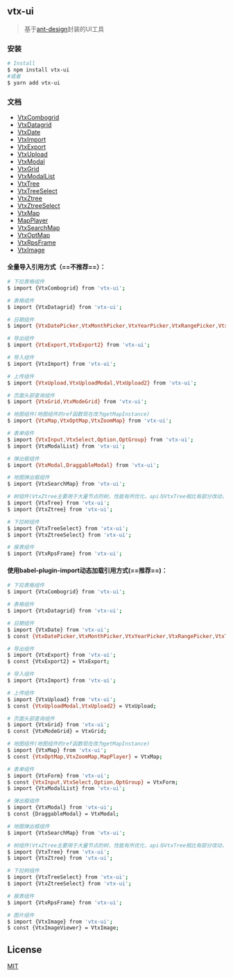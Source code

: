## vtx-ui

> 基于[ant-design](https://2x.ant.design/docs/react/introduce-cn)封装的UI工具

### 安装

```bash
# Install
$ npm install vtx-ui
#或者
$ yarn add vtx-ui
```

### 文档
- [VtxCombogrid](https://github.com/yukinight/vtx-ui/blob/master/docs/VtxCombogrid.md)
- [VtxDatagrid](https://github.com/yukinight/vtx-ui/blob/master/docs/VtxDatagrid.md)
- [VtxDate](https://github.com/yukinight/vtx-ui/blob/master/docs/VtxDate.md)
- [VtxImport](https://github.com/yukinight/vtx-ui/blob/master/docs/VtxImport.md)
- [VtxExport](https://github.com/yukinight/vtx-ui/blob/master/docs/VtxExport.md)
- [VtxUpload](https://github.com/yukinight/vtx-ui/blob/master/docs/VtxUpload.md)
- [VtxModal](https://github.com/yukinight/vtx-ui/blob/master/docs/VtxModal.md)
- [VtxGrid](https://github.com/yukinight/vtx-ui/blob/master/docs/VtxGrid.md)
- [VtxModalList](https://github.com/yukinight/vtx-ui/blob/master/docs/VtxModalList.md)
- [VtxTree](https://github.com/yukinight/vtx-ui/blob/master/docs/VtxTree.md)
- [VtxTreeSelect](https://github.com/yukinight/vtx-ui/blob/master/docs/VtxTreeSelect.md)
- [VtxZtree](https://github.com/yukinight/vtx-ui/blob/master/docs/VtxZtree.md)
- [VtxZtreeSelect](https://github.com/yukinight/vtx-ui/blob/master/docs/VtxZtreeSelect.md)
- [VtxMap](https://github.com/yukinight/vtx-ui/blob/master/docs/VtxMap.md)
- [MapPlayer](https://github.com/yukinight/vtx-ui/blob/master/docs/MapPlayer.md)
- [VtxSearchMap](https://github.com/yukinight/vtx-ui/blob/master/docs/VtxSearchMap.md)
- [VtxOptMap](https://github.com/yukinight/vtx-ui/blob/master/docs/VtxOptMap.md)
- [VtxRpsFrame](https://github.com/yukinight/vtx-ui/blob/master/docs/VtxRpsFrame.md)
- [VtxImage](https://github.com/yukinight/vtx-ui/blob/master/docs/VtxImage.md)


#### 全量导入引用方式（==不推荐==）：

```bash
# 下拉表格组件
$ import {VtxCombogrid} from 'vtx-ui';

# 表格组件
$ import {VtxDatagrid} from 'vtx-ui';

# 日期组件
$ import {VtxDatePicker,VtxMonthPicker,VtxYearPicker,VtxRangePicker,VtxTimePicker} from 'vtx-ui';

# 导出组件
$ import {VtxExport,VtxExport2} from 'vtx-ui';

# 导入组件
$ import {VtxImport} from 'vtx-ui';

# 上传组件
$ import {VtxUpload,VtxUploadModal,VtxUpload2} from 'vtx-ui';

# 页面头部查询组件
$ import {VtxGrid,VtxModeGrid} from 'vtx-ui';

# 地图组件(地图组件的ref函数现在改为getMapInstance)
$ import {VtxMap,VtxOptMap,VtxZoomMap} from 'vtx-ui';

# 表单组件
$ import {VtxInput,VtxSelect,Option,OptGroup} from 'vtx-ui';
$ import {VtxModalList} from 'vtx-ui';

# 弹出框组件
$ import {VtxModal,DraggableModal} from 'vtx-ui';

# 地图弹出框组件
$ import {VtxSearchMap} from 'vtx-ui';

# 树组件(VtxZtree主要用于大量节点的树，性能有所优化，api与VtxTree相比有部分改动，请仔细阅读文档)
$ import {VtxTree} from 'vtx-ui';
$ import {VtxZtree} from 'vtx-ui';

# 下拉树组件
$ import {VtxTreeSelect} from 'vtx-ui';
$ import {VtxZtreeSelect} from 'vtx-ui';

# 报表组件
$ import {VtxRpsFrame} from 'vtx-ui';
```

#### 使用babel-plugin-import动态加载引用方式(==推荐==)：

```bash
# 下拉表格组件
$ import {VtxCombogrid} from 'vtx-ui';

# 表格组件
$ import {VtxDatagrid} from 'vtx-ui';

# 日期组件
$ import {VtxDate} from 'vtx-ui';
$ const {VtxDatePicker,VtxMonthPicker,VtxYearPicker,VtxRangePicker,VtxTimePicker} = VtxDate;

# 导出组件
$ import {VtxExport} from 'vtx-ui';
$ const {VtxExport2} = VtxExport;

# 导入组件
$ import {VtxImport} from 'vtx-ui';

# 上传组件
$ import {VtxUpload} from 'vtx-ui';
$ const {VtxUploadModal,VtxUpload2} = VtxUpload;

# 页面头部查询组件
$ import {VtxGrid} from 'vtx-ui';
$ const {VtxModeGrid} = VtxGrid;

# 地图组件(地图组件的ref函数现在改为getMapInstance)
$ import {VtxMap} from 'vtx-ui';
$ const {VtxOptMap,VtxZoomMap,MapPlayer} = VtxMap;

# 表单组件
$ import {VtxForm} from 'vtx-ui';
$ const {VtxInput,VtxSelect,Option,OptGroup} = VtxForm;
$ import {VtxModalList} from 'vtx-ui';

# 弹出框组件
$ import {VtxModal} from 'vtx-ui';
$ const {DraggableModal} = VtxModal;

# 地图弹出框组件
$ import {VtxSearchMap} from 'vtx-ui';

# 树组件(VtxZtree主要用于大量节点的树，性能有所优化，api与VtxTree相比有部分改动，请仔细阅读文档)
$ import {VtxTree} from 'vtx-ui';
$ import {VtxZtree} from 'vtx-ui';

# 下拉树组件
$ import {VtxTreeSelect} from 'vtx-ui';
$ import {VtxZtreeSelect} from 'vtx-ui';

# 报表组件
$ import {VtxRpsFrame} from 'vtx-ui';

# 图片组件
$ import {VtxImage} from 'vtx-ui';
$ const {VtxImageViewer} = VtxImage;
```

## License

[MIT](https://tldrlegal.com/license/mit-license)
